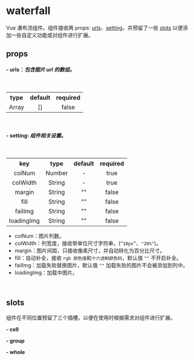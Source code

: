 # waterfall

Vue 瀑布流组件。组件接收两 props: [urls](#user-content---urls包含图片-url-的数组)、[setting](#user-content---setting-组件相关设置)，并预留了一些 [slots](#slots) 以便添加一些自定义功能或对组件进行扩展。

## props

#### \- urls：*包含图片 url 的数组。*
  <table>
​   <tbody align="center">
​     <tr>
​       <th>type</th>
​       <th>default</th>
​       <th>required</th>
​     </tr>
​     <tr>
​       <td>Array</td>
​       <td>[]</td>
​       <td>false</td>
​     </tr>
​   </tbody>
​ </table>
​ </br>

#### \- setting: *组件相关设置。*
  <table>
​   <tbody align="center" size="12px">
​     <tr>
​       <th>key</th>
​       <th>type</th>
​       <th>default</th>
​       <th>required</th>
​     </tr>
​     <tr>
​       <td>colNum</td>
​       <td>Number</td>
​       <td>-</td>
​       <td>true</td>
​     </tr>
​     <tr>
​       <td>colWidth</td>
​       <td>String</td>
​       <td>-</td>
​       <td>true</td>
​     </tr>
​     <tr>
​       <td>margin</td>
​       <td>String</td>
​				<td>""</td>
​				<td>false</td>
​			</tr>
​			<tr>
​				<td>fill</td>
​				<td>String</td>
​				<td>""</td>
​				<td>false</td>
​			</tr>
​			<tr>
​				<td>failImg</td>
​				<td>String</td>
​				<td>""</td>
​				<td>false</td>
​			</tr>
​			<tr>
​				<td>loadingImg</td>
​				<td>String</td>
​				<td>""</td>
​				<td>false</td>
​			</tr>
​		</tbody>
​	</table>

- colNum：图片列数。
- colWidth：列宽度，接收带单位尺寸字符串，(`“10px”`、`"20%"`)。
- margin：图片间距，只接收像素尺寸，并自动转化为百分比尺寸。
- fill：自动补全，接收 `rgb 颜色值`和`十六进制颜色码`，默认值 `""` 不开启补全。
- failImg：加载失败替换图片，默认值 `""` 加载失败的图片不会被添加到列中。
- loadingImg：加载中图片。

​ </br>
## slots

组件在不同位置预留了三个插槽，以便在使用时根据需求对组件进行扩展。

**\- cell**

**\- group**

**\- whole**

